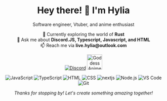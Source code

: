 <h1 align="center">Hey there! 👋 I'm Hylia</h1>
<p align="center">

<p align="center">Software engineer, Vtuber, and anime enthusiast</p>

<p align="center">
  🌱 Currently exploring the world of <strong>Rust</strong><br>
  💬 Ask me about <strong>Discord.JS, Typescript, Javascript, and HTML</strong><br>
  📫 Reach me via <strong>live.hylia@outlook.com</strong>
</p>

<p align="center">
  <a href="https://discord.gg/hCqQDuUY3r" target="_blank"><img src="https://img.icons8.com/color/48/000000/discord-new-logo.png" alt="Discord"></a>
 <a href="https://goddessanime.com/user/547923574833545226" target="_blank">
  <img src="https://goddessanime.com/api/users/1045919089048178828/avatar?raw=true" alt="Goddess Anime" width="48" height="48">
</a>
</p>

<p align="center">
  <img src="https://img.icons8.com/color/48/000000/javascript--v1.png" alt="JavaScript">
  <img src="https://img.icons8.com/color/48/000000/typescript--v1.png" alt="TypeScript">
  <img src="https://img.icons8.com/color/48/000000/html-5--v1.png" alt="HTML">
  <img src="https://img.icons8.com/color/48/000000/css3.png" alt="CSS">
  <img src="https://img.icons8.com/color/48/000000/nextjs.png" alt="nextjs">
  <img src="https://img.icons8.com/color/48/000000/nodejs.png" alt="Node.js">
  <img src="https://img.icons8.com/color/48/000000/visual-studio-code-2019.png" alt="VS Code">
  <img src="https://img.icons8.com/color/48/000000/git.png" alt="Git">
</p>

<p align="center"><em>Thanks for stopping by! Let's create something amazing together!</em></p>
